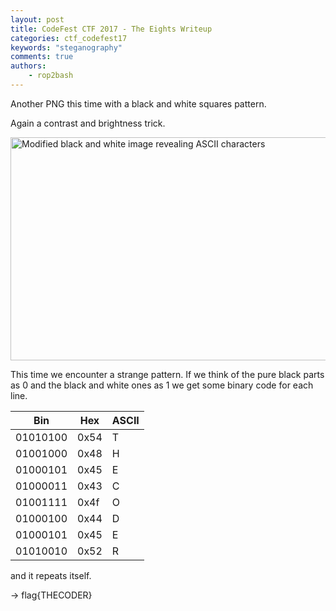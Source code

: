 ```yaml
---
layout: post
title: CodeFest CTF 2017 - The Eights Writeup
categories: ctf_codefest17
keywords: "steganography"
comments: true
authors:
    - rop2bash
---
```




Another PNG this time with a black and white squares pattern.

Again a contrast and brightness trick.

<img class="img-responsive" src="{{ site-url }}/assets/codefest17/dots.png" alt="Modified black and white image revealing ASCII characters" width="603" height="357">

This time we encounter a strange pattern.
If we think of the pure black parts as 0 and the black and white ones as 1 we get some binary code for each line.

<table class="table">
    <thead>
        <tr>
            <th>Bin</th>
            <th>Hex</th>
            <th>ASCII</th>
        </tr>
    </thead>
    <tbody>
        <tr>
            <td>01010100</td>
            <td>0x54</td>
            <td>T</td>
        </tr>
        <tr>
            <td>01001000</td>
            <td>0x48</td>
            <td>H</td>
        </tr>
        <tr>
            <td>01000101</td>
            <td>0x45</td>
            <td>E</td>
        </tr>
        <tr>
            <td>01000011</td>
            <td>0x43</td>
            <td>C</td>
        </tr>
        <tr>
            <td>01001111</td>
            <td>0x4f</td>
            <td>O</td>
        </tr>
        <tr>
            <td>01000100</td>
            <td>0x44</td>
            <td>D</td>
        </tr>
        <tr>
            <td>01000101</td>
            <td>0x45</td>
            <td>E</td>
        </tr>
        <tr>
            <td>01010010</td>
            <td>0x52</td>
            <td>R</td>
        </tr>
    </tbody>
</table>

and it repeats itself.

-> flag{THECODER}

